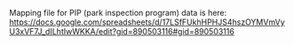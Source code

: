 Mapping file for PIP (park inspection program) data is here: https://docs.google.com/spreadsheets/d/17LSfFUkhHPHJS4hszOYMVmVyU3xVF7J_dILhtIwWKKA/edit?gid=890503116#gid=890503116

